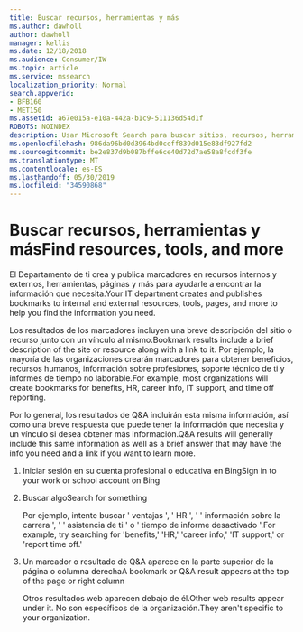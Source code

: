 ```yaml
---
title: Buscar recursos, herramientas y más
ms.author: dawholl
author: dawholl
manager: kellis
ms.date: 12/18/2018
ms.audience: Consumer/IW
ms.topic: article
ms.service: mssearch
localization_priority: Normal
search.appverid:
- BFB160
- MET150
ms.assetid: a67e015a-e10a-442a-b1c9-511136d54d1f
ROBOTS: NOINDEX
description: Usar Microsoft Search para buscar sitios, recursos, herramientas y vínculos a la información interna de la intranet
ms.openlocfilehash: 986da96bd0d3964bd0ceff839d015e83df927fd2
ms.sourcegitcommit: be2e837d9b087bffe6ce40d72d7ae58a8fcdf3fe
ms.translationtype: MT
ms.contentlocale: es-ES
ms.lasthandoff: 05/30/2019
ms.locfileid: "34590868"
---
```

# <a name="find-resources-tools-and-more"></a><span data-ttu-id="ae77b-103">Buscar recursos, herramientas y más</span><span class="sxs-lookup"><span data-stu-id="ae77b-103">Find resources, tools, and more</span></span>

<span data-ttu-id="ae77b-104">El Departamento de ti crea y publica marcadores en recursos internos y externos, herramientas, páginas y más para ayudarle a encontrar la información que necesita.</span><span class="sxs-lookup"><span data-stu-id="ae77b-104">Your IT department creates and publishes bookmarks to internal and external resources, tools, pages, and more to help you find the information you need.</span></span>
  
<span data-ttu-id="ae77b-105">Los resultados de los marcadores incluyen una breve descripción del sitio o recurso junto con un vínculo al mismo.</span><span class="sxs-lookup"><span data-stu-id="ae77b-105">Bookmark results include a brief description of the site or resource along with a link to it.</span></span> <span data-ttu-id="ae77b-106">Por ejemplo, la mayoría de las organizaciones crearán marcadores para obtener beneficios, recursos humanos, información sobre profesiones, soporte técnico de ti y informes de tiempo no laborable.</span><span class="sxs-lookup"><span data-stu-id="ae77b-106">For example, most organizations will create bookmarks for benefits, HR, career info, IT support, and time off reporting.</span></span>
  
<span data-ttu-id="ae77b-107">Por lo general, los resultados de Q&A incluirán esta misma información, así como una breve respuesta que puede tener la información que necesita y un vínculo si desea obtener más información.</span><span class="sxs-lookup"><span data-stu-id="ae77b-107">Q&A results will generally include this same information as well as a brief answer that may have the info you need and a link if you want to learn more.</span></span>
  
1. <span data-ttu-id="ae77b-108">Iniciar sesión en su cuenta profesional o educativa en Bing</span><span class="sxs-lookup"><span data-stu-id="ae77b-108">Sign in to your work or school account on Bing</span></span> 
    
2. <span data-ttu-id="ae77b-109">Buscar algo</span><span class="sxs-lookup"><span data-stu-id="ae77b-109">Search for something</span></span>
    
    <span data-ttu-id="ae77b-110">Por ejemplo, intente buscar ' ventajas ', ' HR ', ' ' información sobre la carrera ', ' ' asistencia de ti ' o ' tiempo de informe desactivado '.</span><span class="sxs-lookup"><span data-stu-id="ae77b-110">For example, try searching for 'benefits,' 'HR,' 'career info,' 'IT support,' or 'report time off.'</span></span>
    
3. <span data-ttu-id="ae77b-111">Un marcador o resultado de Q&A aparece en la parte superior de la página o columna derecha</span><span class="sxs-lookup"><span data-stu-id="ae77b-111">A bookmark or Q&A result appears at the top of the page or right column</span></span>
    
    <span data-ttu-id="ae77b-112">Otros resultados web aparecen debajo de él.</span><span class="sxs-lookup"><span data-stu-id="ae77b-112">Other web results appear under it.</span></span> <span data-ttu-id="ae77b-113">No son específicos de la organización.</span><span class="sxs-lookup"><span data-stu-id="ae77b-113">They aren't specific to your organization.</span></span>

  

